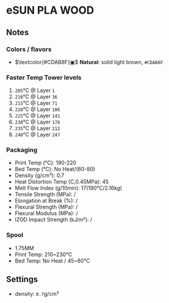 # eSUN PLA WOOD

## Notes

### Colors / flavors

- $\textcolor{#CDAB8F}▣$ **Natural**: solid light brown, `#CDAB8F`

### Faster Temp Tower levels

1. `205`°C @ Layer `1`
2. `210`°C @ Layer `36`
3. `215`°C @ Layer `71`
4. `220`°C @ Layer `106`
5. `225`°C @ Layer `141`
6. `230`°C @ Layer `176`
7. `235`°C @ Layer `212`
8. `240`°C @ Layer `247`

### Packaging

- Print Temp (°C): 190-220
- Bed Temp (°C): No Heat/(60-80)
- Density (g/cm³): 0.7
- Heat Distortion Temp (C,0.45MPa): 45
- Melt Flow Index (g/10min): 17(190°C/2.16kg)
- Tensile Strength (MPa): /
- Elongation at Break (%): /
- Flexural Strength (MPa): /
- Flexural Modulus (MPa): /
- IZOD Impact Strength (kJ/m²): /

### Spool

- 1.75MM
- Print Temp: 210~230°C
- Bed Temp: No Heat / 45~60°C

## Settings

- density: `0.7`g/cm³
